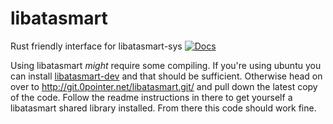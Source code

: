 # libatasmart
Rust friendly interface for libatasmart-sys
[![Docs](https://docs.rs/libatasmart/badge.svg)](https://docs.rs/libatasmart)

Using libatasmart *might* require some compiling. If you're using ubuntu you can install [libatasmart-dev](https://packages.ubuntu.com/search?keywords=libatasmart) and that should be
sufficient. Otherwise head on over to http://git.0pointer.net/libatasmart.git/ and pull down the latest copy of the code.  Follow the readme instructions in there to get yourself a libatasmart shared library installed.  From there this code should work fine.
